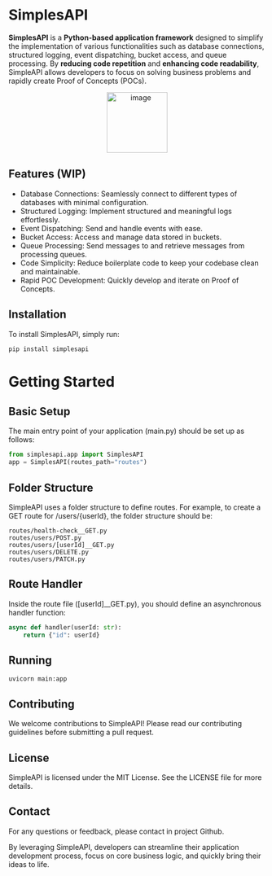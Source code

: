 # SimplesAPI

**SimplesAPI** is a **Python-based application framework** designed to simplify the implementation of various functionalities such as database connections, structured logging, event dispatching, bucket access, and queue processing. By **reducing code repetition** and **enhancing code readability**, SimpleAPI allows developers to focus on solving business problems and rapidly create Proof of Concepts (POCs).

<p align="center">
  <img width="119" alt="image" src="https://github.com/oandersonmagalhaes/simplesapi/assets/83456692/7374e4f8-f9a8-4530-9e71-785e524e2b58">
</p>

## Features (WIP)
- Database Connections: Seamlessly connect to different types of databases with minimal configuration.
- Structured Logging: Implement structured and meaningful logs effortlessly.
- Event Dispatching: Send and handle events with ease.
- Bucket Access: Access and manage data stored in buckets.
- Queue Processing: Send messages to and retrieve messages from processing queues.
- Code Simplicity: Reduce boilerplate code to keep your codebase clean and maintainable.
- Rapid POC Development: Quickly develop and iterate on Proof of Concepts.

## Installation
To install SimplesAPI, simply run:

```bash
pip install simplesapi
```

# Getting Started

## Basic Setup
The main entry point of your application (main.py) should be set up as follows:

```python
from simplesapi.app import SimplesAPI
app = SimplesAPI(routes_path="routes")
```

## Folder Structure
SimpleAPI uses a folder structure to define routes. For example, to create a GET route for /users/{userId}, the folder structure should be:
```
routes/health-check__GET.py
routes/users/POST.py
routes/users/[userId]__GET.py
routes/users/DELETE.py
routes/users/PATCH.py
```

## Route Handler
Inside the route file ([userId]__GET.py), you should define an asynchronous handler function:
```python
async def handler(userId: str):
    return {"id": userId}
```

## Running
```
uvicorn main:app
```

## Contributing
We welcome contributions to SimpleAPI! Please read our contributing guidelines before submitting a pull request.

## License
SimpleAPI is licensed under the MIT License. See the LICENSE file for more details.

## Contact
For any questions or feedback, please contact in project Github.

By leveraging SimpleAPI, developers can streamline their application development process, focus on core business logic, and quickly bring their ideas to life.
